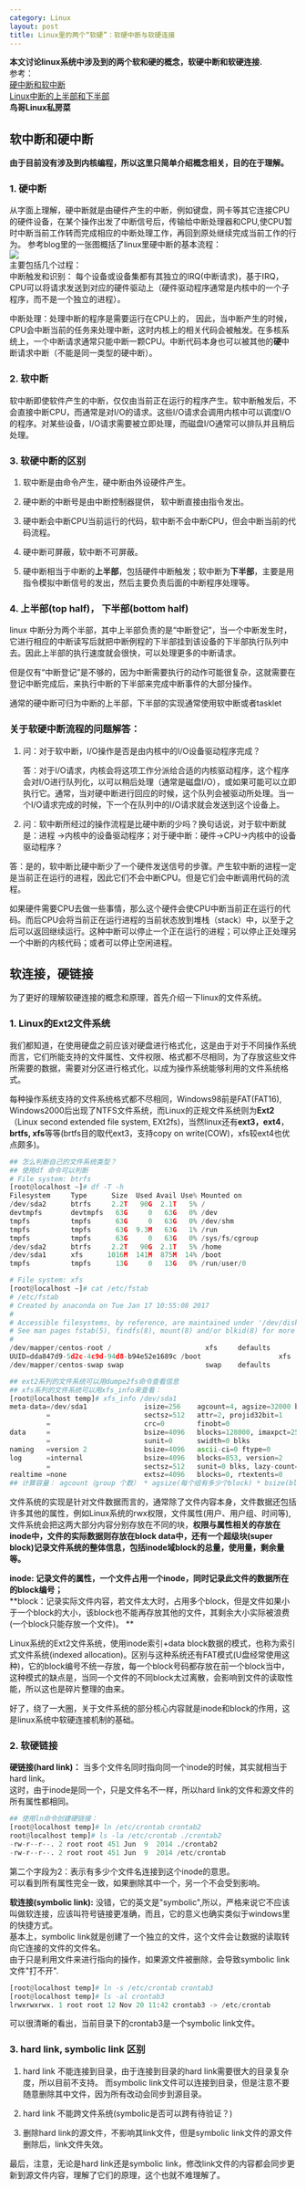 ```yaml
---
category: Linux
layout: post
title: Linux里的两个“软硬”：软硬中断与软硬连接
---
```


**本文讨论linux系统中涉及到的两个软和硬的概念，软硬中断和软硬连接.**   
参考：  
[硬中断和软中断](http://blog.csdn.net/zhangskd/article/details/21992933)    
    [Linux中断的上半部和下半部](https://www.cnblogs.com/sky-heaven/p/5746730.html)    
**鸟哥Linux私房菜**
## 软中断和硬中断

**由于目前没有涉及到内核编程，所以这里只简单介绍概念相关，目的在于理解。**  
### 1. 硬中断

从字面上理解，硬中断就是由硬件产生的中断，例如键盘，网卡等其它连接CPU的硬件设备，在某个操作出发了中断信号后，传输给中断处理器和CPU,使CPU暂时中断当前工作转而完成相应的中断处理工作，再回到原处继续完成当前工作的行为。 参考blog里的一张图概括了linux里硬中断的基本流程：  
![](http://oon3ys1qt.bkt.clouddn.com/IRQ.png)  
主要包括几个过程：  
中断触发和识别：  每个设备或设备集都有其独立的IRQ(中断请求)，基于IRQ，CPU可以将请求发送到对应的硬件驱动上（硬件驱动程序通常是内核中的一个子程序，而不是一个独立的进程）。  

中断处理：处理中断的程序是需要运行在CPU上的， 因此，当中断产生的时候，CPU会中断当前的任务来处理中断，这时内核上的相关代码会被触发。在多核系统上，一个中断请求通常只能中断一颗CPU。中断代码本身也可以被其他的**硬**中断请求中断（不能是同一类型的硬中断）。  

### 2. 软中断

软中断即使软件产生的中断，仅仅由当前正在运行的程序产生。软中断触发后，不会直接中断CPU，而通常是对I/O的请求。这些I/O请求会调用内核中可以调度I/O的程序。对某些设备，I/O请求需要被立即处理，而磁盘I/O通常可以排队并且稍后处理。   

### 3. 软硬中断的区别

1. 软中断是由命令产生，硬中断由外设硬件产生。  

2. 硬中断的中断号是由中断控制器提供， 软中断直接由指令发出。  

3. 硬中断会中断CPU当前运行的代码，软中断不会中断CPU，但会中断当前的代码流程。

4. 硬中断可屏蔽，软中断不可屏蔽。  

5. 硬中断相当于中断的**上半部**，包括硬件中断触发；软中断为**下半部**，主要是用指令模拟中断信号的发出，然后主要负责后面的中断程序处理等。  

### 4. 上半部(top half)， 下半部(bottom half)

linux 中断分为两个半部，其中上半部负责的是“中断登记”，当一个中断发生时，它进行相应的中断读写后就把中断例程的下半部挂到该设备的下半部执行队列中去。因此上半部的执行速度就会很快，可以处理更多的中断请求。

但是仅有“中断登记”是不够的，因为中断需要执行的动作可能很复杂，这就需要在登记中断完成后，来执行中断的下半部来完成中断事件的大部分操作。

通常的硬中断可归为中断的上半部，下半部的实现通常使用软中断或者tasklet  

### 关于软硬中断流程的问题解答：

 1. 问：对于软中断，I/O操作是否是由内核中的I/O设备驱动程序完成？

    答：对于I/O请求，内核会将这项工作分派给合适的内核驱动程序，这个程序会对I/O进行队列化，以可以稍后处理（通常是磁盘I/O），或如果可能可以立即执行它。通常，当对硬中断进行回应的时候，这个队列会被驱动所处理。当一个I/O请求完成的时候，下一个在队列中的I/O请求就会发送到这个设备上。

2. 问：软中断所经过的操作流程是比硬中断的少吗？换句话说，对于软中断就是：进程 ->内核中的设备驱动程序；对于硬中断：硬件->CPU->内核中的设备驱动程序？

答：是的，软中断比硬中断少了一个硬件发送信号的步骤。产生软中断的进程一定是当前正在运行的进程，因此它们不会中断CPU。但是它们会中断调用代码的流程。

如果硬件需要CPU去做一些事情，那么这个硬件会使CPU中断当前正在运行的代码。而后CPU会将当前正在运行进程的当前状态放到堆栈（stack）中，以至于之后可以返回继续运行。这种中断可以停止一个正在运行的进程；可以停止正处理另一个中断的内核代码；或者可以停止空闲进程。

## 软连接，硬链接

为了更好的理解软硬连接的概念和原理，首先介绍一下linux的文件系统。
### 1. Linux的Ext2文件系统
我们都知道，在使用硬盘之前应该对硬盘进行格式化，这是由于对于不同操作系统而言，它们所能支持的文件属性、文件权限、格式都不尽相同，为了存放这些文件所需要的数据，需要对分区进行格式化，以成为操作系统能够利用的文件系统格式。  

每种操作系统支持的文件系统格式都不尽相同，Windows98前是FAT(FAT16), Windows2000后出现了NTFS文件系统，而Linux的正规文件系统则为**Ext2**（Linux second extended file system, EXt2fs)，当然linux还有**ext3，ext4**，**brtfs, xfs**等等(brtfs目的取代ext3，支持copy on write(COW)，xfs较ext4也优点颇多)。  
```python
## 怎么判断自己的文件系统类型？
## 使用df 命令可以判断
# File system: btrfs
[root@localhost ~]# df -T -h
Filesystem     Type      Size  Used Avail Use% Mounted on
/dev/sda2      btrfs     2.2T   90G  2.1T   5% /
devtmpfs       devtmpfs   63G     0   63G   0% /dev
tmpfs          tmpfs      63G     0   63G   0% /dev/shm
tmpfs          tmpfs      63G  9.3M   63G   1% /run
tmpfs          tmpfs      63G     0   63G   0% /sys/fs/cgroup
/dev/sda2      btrfs     2.2T   90G  2.1T   5% /home
/dev/sda1      xfs      1016M  141M  875M  14% /boot
tmpfs          tmpfs      13G     0   13G   0% /run/user/0

# File system: xfs
[root@localhost ~]# cat /etc/fstab
# /etc/fstab
# Created by anaconda on Tue Jan 17 10:55:08 2017
#
# Accessible filesystems, by reference, are maintained under '/dev/disk'
# See man pages fstab(5), findfs(8), mount(8) and/or blkid(8) for more info
#
/dev/mapper/centos-root /                       xfs     defaults        0 0
UUID=dda847d9-5d2c-4c9d-94d8-b94e52e1689c /boot                   xfs     defaults        0 0
/dev/mapper/centos-swap swap                    swap    defaults        0 0

## ext2系列的文件系统可以用dumpe2fs命令查看信息
## xfs系列的文件系统可以用xfs_info来查看：
[root@localhost temp]# xfs_info /dev/sda1
meta-data=/dev/sda1              isize=256    agcount=4, agsize=32000 blks
         =                       sectsz=512   attr=2, projid32bit=1
         =                       crc=0        finobt=0
data     =                       bsize=4096   blocks=128000, imaxpct=25
         =                       sunit=0      swidth=0 blks
naming   =version 2              bsize=4096   ascii-ci=0 ftype=0
log      =internal               bsize=4096   blocks=853, version=2
         =                       sectsz=512   sunit=0 blks, lazy-count=1
realtime =none                   extsz=4096   blocks=0, rtextents=0
## 计算容量： agcount（group 个数） * agsize(每个组有多少个block) * bsize(block size) = 容量(byte)
```

文件系统的实现是针对文件数据而言的，通常除了文件内容本身，文件数据还包括许多其他的属性，例如Linux系统的rwx权限，文件属性(用户、用户组、时间等),文件系统会把这两大部分内容分别存放在不同的块，**权限与属性相关的存放在inode中，文件的实际数据则存放在block data中，还有一个超级块(super block)记录文件系统的整体信息，包括inode域block的总量，使用量，剩余量等。**  

**inode: 记录文件的属性，一个文件占用一个inode，同时记录此文件的数据所在的block编号；**    
**block：记录实际文件内容，若文件太大时，占用多个block，但是文件如果小于一个block的大小，该block也不能再存放其他的文件，其剩余大小实际被浪费(一个block只能存放一个文件)。 ** 

Linux系统的Ext2文件系统，使用inode索引+data block数据的模式，也称为索引式文件系统(indexed allocation)。区别与这种系统还有FAT模式(U盘经常使用这种)，它的block编号不统一存放，每一个block号码都存放在前一个block当中，这种模式的缺点是，当同一个文件的不同block太过离散，会影响到文件的读取性能，所以这也是碎片整理的由来。

好了，绕了一大圈，关于文件系统的部分核心内容就是inode和block的作用，这是linux系统中软硬连接机制的基础。  

### 2. 软硬链接
**硬链接(hard link)：** 当多个文件名同时指向同一个inode的时候，其实就相当于hard link。   
这时，由于inode是同一个，只是文件名不一样，所以hard link的文件和源文件的所有属性都相同。
```python
## 使用ln命令创建硬链接：
[root@localhost temp]# ln /etc/crontab crontab2
root@localhost temp]# ls -la /etc/crontab ./crontab2 
-rw-r--r--. 2 root root 451 Jun  9  2014 ./crontab2
-rw-r--r--. 2 root root 451 Jun  9  2014 /etc/crontab
``` 
第二个字段为2：表示有多少个文件名连接到这个inode的意思。   
可以看到所有属性完全一致，如果删除其中一个，另一个不会受到影响。  

**软连接(symbolic link):** 没错，它的英文是"symbolic",所以，严格来说它不应该叫做软连接，应该叫符号链接更准确，而且，它的意义也确实类似于windows里的快捷方式。    
基本上，symbolic link就是创建了一个独立的文件，这个文件会让数据的读取转向它连接的文件的文件名。  
由于只是利用文件来进行指向的操作，如果源文件被删除，会导致symbolic link文件"打不开".
```python
[root@localhost temp]# ln -s /etc/crontab crontab3
[root@localhost temp]# ls -al crontab3
lrwxrwxrwx. 1 root root 12 Nov 20 11:42 crontab3 -> /etc/crontab
```
可以很清晰的看出，当前目录下的crontab3是一个symbolic link文件。

### 3. hard link, symbolic link 区别
1. hard link 不能连接到目录，由于连接到目录的hard link需要很大的目录复杂度，所以目前不支持。 而symbolic link文件可以连接到目录，但是注意不要随意删除其中文件，因为所有改动会同步到源目录。 

2. hard link 不能跨文件系统(symbolic是否可以跨有待验证？)

3. 删除hard link的源文件，不影响其link文件，但是symbolic link文件的源文件删除后，link文件失效。  

最后，注意，无论是hard link还是symbolic link，修改link文件的内容都会同步更新到源文件内容，理解了它们的原理，这个也就不难理解了。
